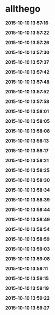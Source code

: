 # allthego
**2015-10-10 13:57:16**

**2015-10-10 13:57:22**

**2015-10-10 13:57:26**

**2015-10-10 13:57:30**

**2015-10-10 13:57:37**

**2015-10-10 13:57:42**

**2015-10-10 13:57:48**

**2015-10-10 13:57:52**

**2015-10-10 13:57:58**

**2015-10-10 13:58:01**

**2015-10-10 13:58:05**

**2015-10-10 13:58:08**

**2015-10-10 13:58:13**

**2015-10-10 13:58:17**

**2015-10-10 13:58:21**

**2015-10-10 13:58:25**

**2015-10-10 13:58:30**

**2015-10-10 13:58:34**

**2015-10-10 13:58:39**

**2015-10-10 13:58:44**

**2015-10-10 13:58:49**

**2015-10-10 13:58:54**

**2015-10-10 13:58:59**

**2015-10-10 13:59:03**

**2015-10-10 13:59:08**

**2015-10-10 13:59:11**

**2015-10-10 13:59:15**

**2015-10-10 13:59:19**

**2015-10-10 13:59:22**

**2015-10-10 13:59:27**

